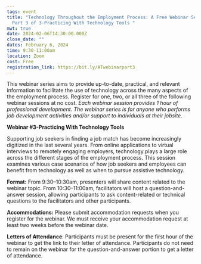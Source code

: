 ```yaml
---
tags: event
title: "Technology Throughout the Employment Process: A Free Webinar Series-
  Part 3 of 3-Practicing With Technology Tools "
mwt: true
date: 2024-02-06T14:30:00.000Z
close_date: ""
dates: February 6, 2024
time: 9:30-11:00am
location: Zoom
cost: Free
registration_link: https://bit.ly/ATwebinarpart3
---
```

This webinar series aims to provide up-to-date, practical, and relevant information to facilitate the use of technology across the many aspects of the employment process. Register for one, two, or all three of the following webinar sessions at no cost. *Each webinar session provides 1 hour of professional development. The webinar series is for anyone who performs job development activities and/or support to individuals at their jobsite.*

**Webinar #3-Practicing With Technology Tools** 

Supporting job seekers in finding a job match has become increasingly digitized in the last several years. From online applications to virtual interviews to remotely engaging employers, technology plays a large role across the different stages of the employment process. This session examines various case scenarios of how job seekers and employees can benefit from technology as well as when to pursue assistive technology.

**Format:**   From 9:30–10:30am, presenters will share content related to the webinar topic. From 10:30–11:00am, facilitators will host a question-and-answer session, allowing participants to ask content-related or technical questions to the facilitators and other participants.

**Accommodations:**  Please submit accommodation requests when you register for the webinar. We must receive your accommodation request at least two weeks before the webinar date.

**Letters of Attendance**:  Participants must be present for the first hour of the webinar to get the link to their letter of attendance. Participants do not need to remain on the webinar for the question-and-answer portion to get a letter of attendance.